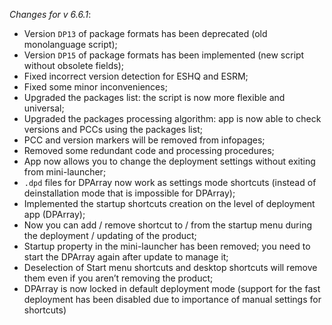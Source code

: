 _Changes for v 6.6.1_:
- Version `DP13` of package formats has been deprecated (old monolanguage script);
- Version `DP15` of package formats has been implemented (new script without obsolete fields);
- Fixed incorrect version detection for ESHQ and ESRM;
- Fixed some minor inconveniences;
- Upgraded the packages list: the script is now more flexible and universal;
- Upgraded the packages processing algorithm: app is now able to check versions and PCCs using the packages list;
- PCC and version markers will be removed from infopages;
- Removed some redundant code and processing procedures;
- App now allows you to change the deployment settings without exiting from mini-launcher;
- `.dpd` files for DPArray now work as settings mode shortcuts (instead of deinstallation mode that is impossible for DPArray);
- Implemented the startup shortcuts creation on the level of deployment app (DPArray);
- Now you can add / remove shortcut to / from the startup menu during the deployment / updating of the product;
- Startup property in the mini-launcher has been removed; you need to start the DPArray again after update to manage it;
- Deselection of Start menu shortcuts and desktop shortcuts will remove them even if you aren’t removing the product;
- DPArray is now locked in default deployment mode (support for the fast deployment has been disabled due to importance of manual settings for shortcuts)
